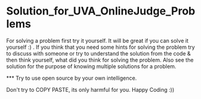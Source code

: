 # Solution_for_UVA_OnlineJudge_Problems

 For solving a problem first try it yourself. It will be great if you can solve it yourself :) . If you think that you need some hints for solving the problem try to discuss with someone or try to understand the solution from the code & then think yourself, what did you think for solving the problem. Also see the solution for the purpose of knowing multiple solutions for a problem.

*** Try to use open source by your own intelligence.

Don't try to COPY PASTE, its only harmful for you. Happy Coding :))

